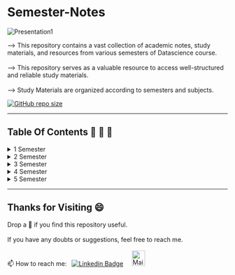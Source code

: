 # Semester-Notes

![Presentation1](https://github.com/madhurimarawat/Semester-Notes/assets/105432776/784d77f1-41bf-46a3-b2f8-c185ec52aad7)

--> This repository contains a vast collection of academic notes, study materials, and resources from various semesters of  Datascience course.<br><br>
--> This repository serves as a valuable resource to access well-structured and reliable study materials.<br><br>
--> Study Materials are organized according to semesters and subjects.

[![GitHub repo size](https://img.shields.io/github/repo-size/madhurimarawat/Semester-Notes)](https://github.com/madhurimarawat/Semester-Notes)

---
## Table Of Contents 📔 🔖 📑
<details>
<summary>1 Semester</summary> <br>

1. Engineering-Mathematics-I
2. Environmental-Science
3. Foundations-of-Electronics-Engineering
4. Fundamentals-of-Computational-Biology
5. Language-and-Writing-Skills
6. Learning-Programming-Concepts-With-C
- To See Lab Programs Visit: [Learning-Programming-Concepts-With-C](https://github.com/madhurimarawat/Learning-Programming-Concepts-With-C)
7. Professional-Ethics-and-Life-Skills

</details>

<details>
<summary>2 Semester</summary> <br>

1. Data-Structure-Using-C
- To See Lab Programs Visit: [Data-Structure-Using-C](https://github.com/madhurimarawat/Data-structure-using-C)
2. Digital-Logic-and-Design
3. Engineering-Mathematics-II
4. Entrepreneurship
5. Object-Oriented-Programming
  - To See Lab Programs Visit: [Object-oriented-programming-with-c-plus-plus](https://github.com/madhurimarawat/Object-oriented-programming-with-c-plus-plus)
6. Python-For-Datascience
- To See Lab Programs Visit: [Python-for-Datascience](https://github.com/madhurimarawat/Python-for-Datascience)

</details>

<details>
<summary>3 Semester</summary> <br>

1. Analysis & Design of Algorithm
- To See Lab Programs Visit: [Analysis-and-Design-of-Algorithm-using-python](https://github.com/madhurimarawat/Analysis-and-Design-of-Algorithm-using-python)
2. Computer Organization and Architecture
3. Database Management System
4. Discrete Structure
5. Independent Project
  - To See Project Visit: [Library Management System](https://github.com/madhurimarawat/Library-Management-System)
6. Probability and Statistics

</details>

<details>
<summary>4 Semester</summary> <br>

1. Artificial Intelligence-Principles and Applications
2. Computer Network
3. Data Visualization
- To See Lab Programs Visit: [Data-Visualization-using-python](https://github.com/madhurimarawat/Data-Visualization-using-python)
4. Operating System
5. R for Datascience
  - To See Lab Programs Visit: [R-for-Datascience](https://github.com/madhurimarawat/R-for-Datascience)
6. Theory of Computation

</details>

<details>
<summary>5 Semester</summary> <br>

1. Computational Complexity
2. Cryptography and Network Security
  - To See Lab Programs Visit: [Cryptography-and-Network-Security](https://github.com/madhurimarawat/Cryptography-and-Network-Security)
3. Intelligent Data Analysis
- To See Lab Programs Visit: [Intelligent-Data-Analysis](https://github.com/madhurimarawat/Intelligent-Data-Analysis)
4. Natural Language Processing
  - To See Lab Programs Visit: [Natural-Language-Processing-in-Python](https://github.com/madhurimarawat/Natural-Language-Processing-in-Python)
5. Pattern Recognition and Machine Learning
  - To See Lab Programs Visit: [Pattern-Recognition-and-Machine-Learning](https://github.com/madhurimarawat/Pattern-Recognition-and-Machine-Learning)
6. Vocational Training
- To See Lab Project Visit: [Vocational Training Project](https://github.com/madhurimarawat/Final-Internship-Project)

</details>

---

## Thanks for Visiting 😄

Drop a 🌟 if you find this repository useful.<br><br>
If you have any doubts or suggestions, feel free to reach me.<br><br>
📫 How to reach me:  &nbsp; [![Linkedin Badge](https://img.shields.io/badge/-madhurima-blue?style=flat&logo=Linkedin&logoColor=white)](https://www.linkedin.com/in/madhurima-rawat/) &nbsp; &nbsp;
<a href ="mailto:rawatmadhurima@gmail.com"><img src="https://github.com/madhurimarawat/Machine-Learning-Using-Python/assets/105432776/b6a0873a-e961-42c0-8fbf-ab65828c961a" height=35 width=30 title="Mail Illustration" alt="Mail Illustration📫" > </a>
